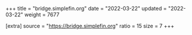 +++
title = "bridge.simplefin.org"
date = "2022-03-22"
updated = "2022-03-22"
weight = 7677

[extra]
source = "https://bridge.simplefin.org"
ratio = 15
size = 7
+++
